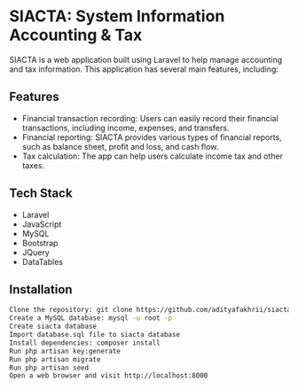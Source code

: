 # SIACTA: System Information Accounting & Tax

SIACTA is a web application built using Laravel to help manage accounting and tax information. This application has several main features, including:
## Features

- Financial transaction recording: Users can easily record their financial transactions, including income, expenses, and transfers.
- Financial reporting: SIACTA provides various types of financial reports, such as balance sheet, profit and loss, and cash flow.
- Tax calculation: The app can help users calculate income tax and other taxes.


## Tech Stack

- Laravel
- JavaScript
- MySQL
- Bootstrap
- JQuery
- DataTables


## Installation

```bash
Clone the repository: git clone https://github.com/adityafakhrii/siacta.git
Create a MySQL database: mysql -u root -p
Create siacta database
Import database.sql file to siacta database
Install dependencies: composer install
Run php artisan key:generate
Run php artisan migrate
Run php artisan seed
Open a web browser and visit http://localhost:8000
```
    
